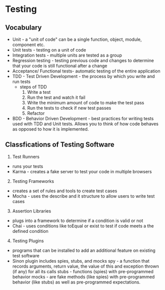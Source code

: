 # Testing

## Vocabulary
- Unit - a "unit of code" can be a single function, object, module, component etc.
- Unit tests - testing on a unit of code
- Integration tests - multiple units are tested as a group
- Regression testing - testing previous code and changes to determine that your code is still functional after a change
- Acceptance/ Functional tests- automatic testing of the entire application
- TDD - Test Driven Development - the process by which you write and run tests
  - steps of TDD
    1. Write a test
    2. Run the test and watch it fail
    3. Write the minimum amount of code to make the test pass
    4. Run the tests to check if new test passes
    5. Refactor
- BDD - Behavior Driven Development - best practices for writing tests used with TDD and Unit tests. Allows you to think of how code behaves as opposed to how it is implemented.


## Classfications of Testing Software

1. Test Runners
- runs your tests
- Karma - creates a fake server to test your code in multiple browsers

2. Testing Frameworks
- creates a set of rules and tools to create test cases
- Mocha - uses the describe and it structure to allow users to write test cases

3. Assertion Libraries
- plugs into a framework to determine if a condition is valid or not
- Chai - uses conditions like toEqual or exist to test if code meets a the defined condition

4. Testing Plugins
- programs that can be installed to add an additional feature on existing test software
- Sinon plugin includes spies, stubs, and mocks
  spy - a function that records arguments, return value, the value of this and exception thrown (if any) for all its calls
  stubs - functions (spies) with pre-programmed behavior
  mocks -  are fake methods (like spies) with pre-programmed behavior (like stubs) as well as pre-programmed expectations.

